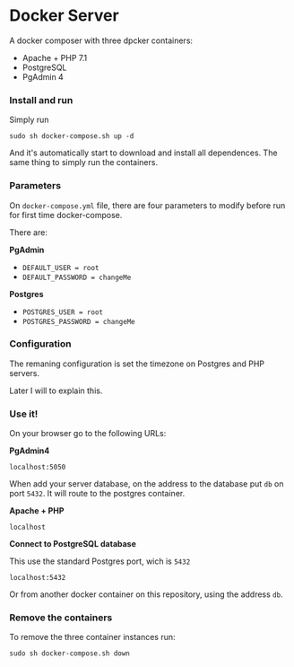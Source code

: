 # Docker Server
A docker composer with three dpcker containers:
 * Apache + PHP 7.1
 * PostgreSQL
 * PgAdmin 4


### Install and run

Simply run

`sudo sh docker-compose.sh up -d`

And it's automatically start to download and install all dependences. The same thing to simply run the containers.

### Parameters

On `docker-compose.yml` file, there are four parameters to modify before run for first time docker-compose.

There are:

**PgAdmin**
 - `DEFAULT_USER = root`
 - `DEFAULT_PASSWORD = changeMe`

**Postgres**
 - `POSTGRES_USER = root`
 - `POSTGRES_PASSWORD = changeMe`

### Configuration

The remaning configuration is set the timezone on Postgres and PHP servers.

Later I will to explain this.

### Use it!

On your browser go to the following URLs:

**PgAdmin4**

`localhost:5050`

When add your server database, on the address to the database put `db` on port `5432`. It will route to the postgres container.

**Apache + PHP**

`localhost`

**Connect to PostgreSQL database**

This use the standard Postgres port, wich is `5432`

`localhost:5432`

Or from another docker container on this repository, using the address `db`.

### Remove the containers

To remove the three container instances run:

`sudo sh docker-compose.sh down`